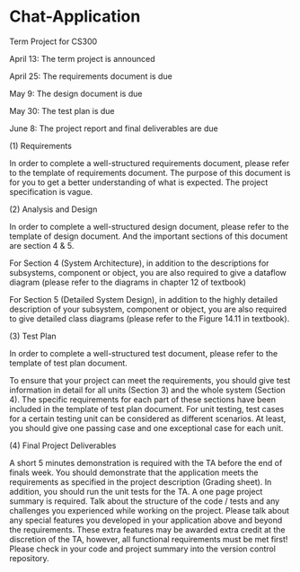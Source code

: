 # Chat-Application
Term Project for CS300

<Schedule>
April 13: The term project is announced

April 25: The requirements document is due

May 9: The design document is due

May 30: The test plan is due

June 8: The project report and final deliverables are due


<Project Description>
(1) Requirements

In order to complete a well-structured requirements document, please refer to the template of requirements document. The purpose of this document is for you to get a better understanding of what is expected. The project specification is vague.

(2) Analysis and Design

In order to complete a well-structured design document, please refer to the template of design document. And the important sections of this document are section 4 & 5.

For Section 4 (System Architecture), in addition to the descriptions for subsystems, component or object, you are also required to give a dataflow diagram (please refer to the diagrams in chapter 12 of textbook)

For Section 5 (Detailed System Design), in addition to the highly detailed description of your subsystem, component or object, you are also required to give detailed class diagrams (please refer to the Figure 14.11 in textbook).

(3) Test Plan

In order to complete a well-structured test document, please refer to the template of test plan document.

To ensure that your project can meet the requirements, you should give test information in detail for all units (Section 3) and the whole system (Section 4). The specific requirements for each part of these sections have been included in the template of test plan document. For unit testing, test cases for a certain testing unit can be considered as different scenarios. At least, you should give one passing case and one exceptional case for each unit.

(4) Final Project Deliverables

A short 5 minutes demonstration is required with the TA before the end of finals week. You should demonstrate that the application meets the requirements as specified in the project description (Grading sheet). In addition, you should run the unit tests for the TA. A one page project summary is required. Talk about the structure of the code / tests and any challenges you experienced while working on the project. Please talk about any special features you developed in your application above and beyond the requirements. These extra features may be awarded extra credit at the discretion of the TA, however, all functional requirements must be met first! Please check in your code and project summary into the version control repository.
